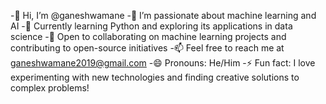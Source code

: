 
-👋 Hi, I’m @ganeshwamane
-👀 I’m passionate about machine learning and AI
-🌱 Currently learning Python and exploring its applications in data science
-💞️ Open to collaborating on machine learning projects and contributing to open-source initiatives
-📫 Feel free to reach me at ganeshwamane2019@gmail.com
-😄 Pronouns: He/Him
-⚡ Fun fact: I love experimenting with new technologies and finding creative solutions to complex problems!
